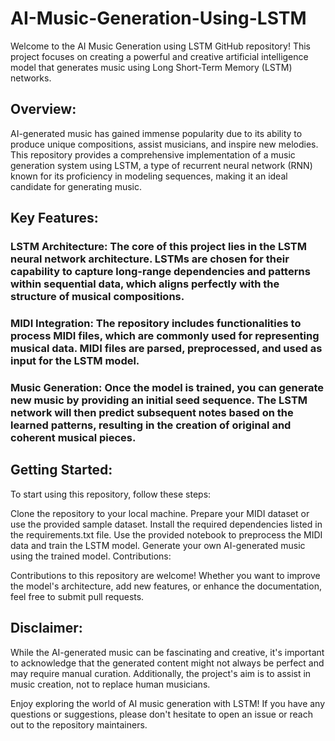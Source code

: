 # AI-Music-Generation-Using-LSTM
Welcome to the AI Music Generation using LSTM GitHub repository! This project focuses on creating a powerful and creative artificial intelligence model that generates music using Long Short-Term Memory (LSTM) networks.

## Overview:
AI-generated music has gained immense popularity due to its ability to produce unique compositions, assist musicians, and inspire new melodies. This repository provides a comprehensive implementation of a music generation system using LSTM, a type of recurrent neural network (RNN) known for its proficiency in modeling sequences, making it an ideal candidate for generating music.

## Key Features:

### **LSTM Architecture**: The core of this project lies in the LSTM neural network architecture. LSTMs are chosen for their capability to capture long-range dependencies and patterns within sequential data, which aligns perfectly with the structure of musical compositions.

### **MIDI Integration**: The repository includes functionalities to process MIDI files, which are commonly used for representing musical data. MIDI files are parsed, preprocessed, and used as input for the LSTM model.

### **Music Generation**: Once the model is trained, you can generate new music by providing an initial seed sequence. The LSTM network will then predict subsequent notes based on the learned patterns, resulting in the creation of original and coherent musical pieces.

## Getting Started:

To start using this repository, follow these steps:

Clone the repository to your local machine.
Prepare your MIDI dataset or use the provided sample dataset.
Install the required dependencies listed in the requirements.txt file.
Use the provided notebook to preprocess the MIDI data and train the LSTM model.
Generate your own AI-generated music using the trained model.
Contributions:

Contributions to this repository are welcome! Whether you want to improve the model's architecture, add new features, or enhance the documentation, feel free to submit pull requests.

## Disclaimer:

While the AI-generated music can be fascinating and creative, it's important to acknowledge that the generated content might not always be perfect and may require manual curation. Additionally, the project's aim is to assist in music creation, not to replace human musicians.

Enjoy exploring the world of AI music generation with LSTM! If you have any questions or suggestions, please don't hesitate to open an issue or reach out to the repository maintainers.
